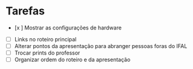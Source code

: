 # Tarefas
- [x ] Mostrar as configurações de hardware
- [ ] Links no roteiro principal
- [ ] Alterar pontos da apresentação para abranger pessoas foras do IFAL
- [ ] Trocar prints do professor
- [ ] Organizar ordem do roteiro e da apresentação
